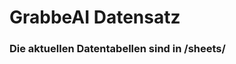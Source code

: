 




























































































































































































































































































































































































































# GrabbeAI Datensatz





### Die aktuellen Datentabellen sind in /sheets/


